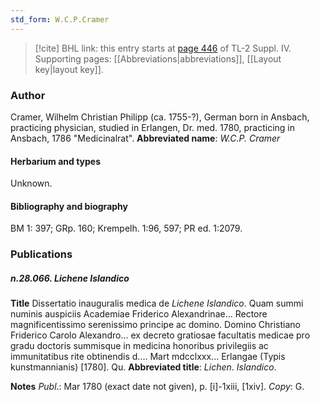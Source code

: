 ```yaml
---
std_form: W.C.P.Cramer
---
```


> [!cite] BHL link: this entry starts at [page 446](https://www.biodiversitylibrary.org/page/33266123) of TL-2 Suppl. IV.
> Supporting pages: [[Abbreviations|abbreviations]], [[Layout key|layout key]].

### Author

Cramer, Wilhelm Christian Philipp (ca. 1755-?), German born in Ansbach, practicing physician, studied in Erlangen, Dr. med. 1780, practicing in Ansbach, 1786 "Medicinalrat". 
**Abbreviated name**: *W.C.P. Cramer*

#### Herbarium and types

Unknown.

#### Bibliography and biography

BM 1: 397; GRp. 160; Krempelh. 1:96, 597; PR ed. 1:2079.

### Publications

##### n.28.066. Lichene Islandico

**Title**
Dissertatio inauguralis medica de *Lichene Islandico*. Quam summi numinis auspiciis Academiae Friderico Alexandrinae... Rectore magnificentissimo serenissimo principe ac domino. Domino Christiano Friderico Carolo Alexandro... ex decreto gratiosae facultatis medicae pro gradu doctoris summisque in medicina honoribus privilegiis ac immunitatibus rite obtinendis d.... Mart mdcclxxx... Erlangae (Typis kunstmannianis) \[1780\]. Qu.
**Abbreviated title**: *Lichen*. *Islandico*.

**Notes**
*Publ*.: Mar 1780 (exact date not given), p. \[i\]-1xiii, \[1xiv\]. *Copy*: G.

